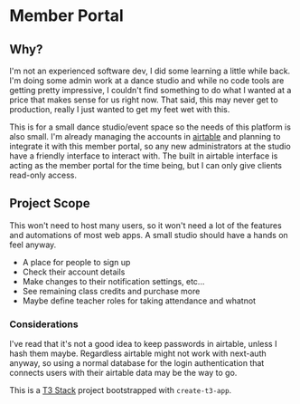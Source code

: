 # Member Portal

## Why?

I'm not an experienced software dev, I did some learning a little while back. I'm doing some admin work at a dance studio and while no code tools are getting pretty impressive, I couldn't find something to do what I wanted at a price that makes sense for us right now. That said, this may never get to production, really I just wanted to get my feet wet with this.

This is for a small dance studio/event space so the needs of this platform is also small. I'm already managing the accounts in [airtable](https://airtable.com/) and planning to integrate it with this member portal, so any new administrators at the studio have a friendly interface to interact with. The built in airtable interface is acting as the member portal for the time being, but I can only give clients read-only access.

## Project Scope

This won't need to host many users, so it won't need a lot of the features and automations of most web apps. A small studio should have a hands on feel anyway.

- A place for people to sign up
- Check their account details
- Make changes to their notification settings, etc...
- See remaining class credits and purchase more
- Maybe define teacher roles for taking attendance and whatnot

### Considerations

I've read that it's not a good idea to keep passwords in airtable, unless I hash them maybe. Regardless airtable might not work with next-auth anyway, so using a normal database for the login authentication that connects users with their airtable data may be the way to go.

This is a [T3 Stack](https://create.t3.gg/) project bootstrapped with `create-t3-app`.
